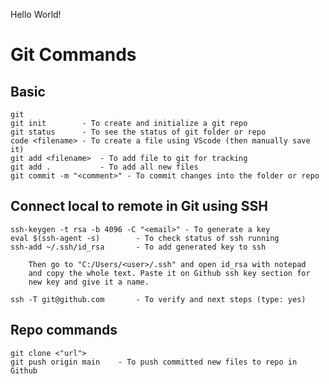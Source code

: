 Hello World!

# Git Commands

## Basic

    git
    git init        - To create and initialize a git repo
    git status      - To see the status of git folder or repo
    code <filename> - To create a file using VScode (then manually save it)
    git add <filename>  - To add file to git for tracking
    git add .           - To add all new files
    git commit -m "<comment>" - To commit changes into the folder or repo

## Connect local to remote in Git using SSH
    ssh-keygen -t rsa -b 4096 -C "<email>" - To generate a key
    eval $(ssh-agent -s)        - To check status of ssh running
    ssh-add ~/.ssh/id_rsa       - To add generated key to ssh

        Then go to "C:/Users/<user>/.ssh" and open id_rsa with notepad
        and copy the whole text. Paste it on Github ssh key section for
        new key and give it a name. 

    ssh -T git@github.com       - To verify and next steps (type: yes)


## Repo commands
    git clone <"url">
    git push origin main    - To push committed new files to repo in Github
    